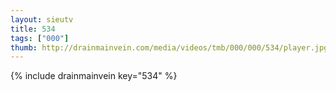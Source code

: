 ```yaml
--- 
layout: sieutv
title: 534
tags: ["000"]
thumb: http://drainmainvein.com/media/videos/tmb/000/000/534/player.jpg
---
```

{% include drainmainvein key="534" %} 
